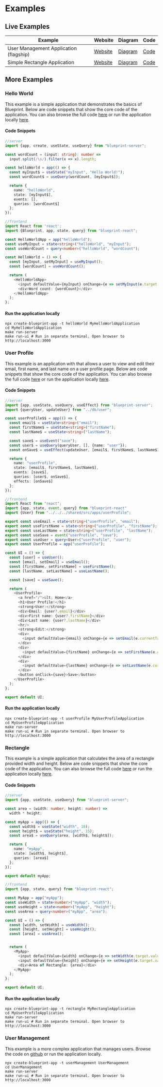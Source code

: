 # Examples 

## Live Examples

| Example                                | Website                                                       | Diagram                                                                    | Code                                                                          |
|----------------------------------------|---------------------------------------------------------------|----------------------------------------------------------------------------|-------------------------------------------------------------------------------|
| User Management Application (flagship) | [Website](https://usermanagement-ui-7y67ff2sba-uc.a.run.app)  | [Diagram](https://usermanagement-ui-7y67ff2sba-uc.a.run.app/__blueprint__) | [Code](https://github.com/steaks/blueprint/tree/main/examples/userManagement) |
| Simple Rectangle Application           | [Website](https://rectangle-ui-7y67ff2sba-uc.a.run.app/myApp) | [Diagram](https://rectangle-ui-7y67ff2sba-uc.a.run.app/__blueprint__)      | [Code](https://github.com/steaks/blueprint/tree/main/examples/rectangle)      |

## More Examples

### Hello World

This example is a simple application that demonstrates the basics of Blueprint. Below are code snippets that show the core code of the application. You can also browse the full code [here](https://github.com/steaks/blueprint/tree/main/templates/helloWorld) or run the application locally [here](#run-the-application-locally).

#### Code Snippets

```typescript
//server
import {app, create, useState, useQuery} from "blueprint-server";

const wordCount = (input: string): number =>
  input.split(/\s/).filter(x => x).length;

const helloWorld = app(() => {
  const myInput$ = useState("myInput", "Hello World!");
  const wordCount$ = useQuery(wordCount, [myInput$]);

  return {
    name: "helloWorld",
    state: [myInput$],
    events: [],
    queries: [wordCount$]
  };
});
```

```typescript
//frontend
import React from 'react';
import {Blueprint, app, state, query} from "blueprint-react";

const HelloWorldApp = app("helloWorld");
const useMyInput = state<string>("helloWorld", "myInput");
const useWordCount = query<number>("helloWorld", "wordCount");

const HelloWorld = () => {
  const [myInput, setMyInput] = useMyInput();
  const [wordCount] = useWordCount();

  return (
    <HelloWorldApp>
      <input defaultValue={myInput} onChange={e => setMyInput(e.target.value)}/>
      <div>Word count: {wordCount}</div>
    </HelloWorldApp>
  );
};
```

#### Run the application locally

```shell
npx create-blueprint-app -t helloWorld MyHelloWorldApplication
cd MyHelloWorldApplication
make run-server
make run-ui # Run in separate terminal. Open browser to http://localhost:3000
```

### User Profile

This example is an application with that allows a user to view and edit their email, first name, and last name on a user profile page. Below are code snippets that show the core code of the application. You can also browse the full code [here](https://github.com/steaks/blueprint/tree/main/templates/helloWorld) or run the application locally [here](#run-the-application-locally_1).

#### Code Snippets

```typescript
//server
import {app, useState, useQuery, useEffect} from "blueprint-server";
import {queryUser, updateUser} from "../db/user";

const userProfile$$ = app(() => {
  const email$ = useState<string>("email");
  const firstName$ = useState<string>("firstName");
  const lastName$ = useState<string>("lastName");

  const save$ = useEvent("save");
  const user$ = useQuery(queryUser, [], {name: "user"});
  const onSave$ = useEffect(updateUser, [email$, firstName$, lastName$], {name: "onSave", triggers: [save$], onSuccess: [user$]})

  return {
    name: "userProfile",
    state: [email$, firstName$, lastName$],
    events: [save$],
    queries: [user$, onSave$],
    effects: [onSave$]
  };
});
```

```typescript
//frontend
import React from "react";
import {app, state, event, query} from "blueprint-react"
import {User} from "../../../shared/src/apps/userProfile";

export const useEmail = state<string>("userProfile", "email");
export const useFirstName = state<string>("userProfile", "firstName");
export const useLastName = state<string>("userProfile", "lastName");
export const useSave = event("userProfile", "save");
export const useUser = query<User>("userProfile", "user");
export const UserProfile = app("userProfile");

const UI = () => {
  const [user] = useUser();
  const [email, setEmail] = useEmail();
  const [firstName, setFirstName] = useFirstName();
  const [lastName, setLastName] = useLastName();

  const [save] = useSave();

  return (
    <UserProfile>
      <a href="/">&lt; Home</a>
      <h1>User Profile!</h1>
      <strong>User:</strong>
      <div>Email: {user?.email}</div>
      <div>First name: {user?.firstName}</div>
      <div>Last name: {user?.lastName}</div>
      <hr/>
      <strong>Edit:</strong>
      <div>
        <input defaultValue={email} onChange={e => setEmail(e.currentTarget.value)} placeholder="Email"/>
      </div>
      <div>
        <input defaultValue={firstName} onChange={e => setFirstName(e.currentTarget.value)} placeholder="First Name"/>
      </div>
      <div>
        <input defaultValue={lastName} onChange={e => setLastName(e.currentTarget.value)} placeholder="Last Name"/>
      </div>
      <button onClick={save}>Save</button>
    </UserProfile>
  );
};

export default UI;
```

#### Run the application locally

```shell
npx create-blueprint-app -t userProfile MyUserProfileApplication
cd MyUserProfileApplication
make run-server
make run-ui # Run in separate terminal. Open browser to http://localhost:3000
```

### Rectangle

This example is a simple application that calculates the area of a rectangle provided width and height. Below are code snippets that show the core code of the application. You can also browse the full code [here](https://github.com/steaks/blueprint/tree/main/templates/rectangle) or run the application locally [here](#run-the-application-locally_2).

#### Code Snippets

```typescript
//server
import {app, useState, useQuery} from "blueprint-server";

const area = (width: number, height: number) =>
  width * height;

const myApp = app(() => {
  const width$ = useState("width", 10);
  const height$ = useState("height", 15);
  const area$ = useQuery(area, [width$, height$]);

  return {
    name: "myApp",
    state: [width$, height$],
    queries: [area$]
  };
});

export default myApp;
```

```typescript
//frontend
import {app, state, query} from "blueprint-react";

const MyApp = app("myApp");
const useWidth = state<number>("myApp", "width");
const useHeight = state<number>("myApp", "height");
const useArea = query<number>("myApp", "area");

const UI = () => {
  const [width, setWidth] = useWidth();
  const [height, setHeight] = useHeight();
  const [area] = useArea();


  return (
    <MyApp>
      <input defaultValue={width} onChange={e => setWidth(e.target.value)} />
      <input defaultValue={height} onChange={e => setHeight(e.target.value)} />
      <div>Area of Rectangle: {area}</div>
    </MyApp>
  );
};

export default UI;
```

#### Run the application locally

```shell
npx create-blueprint-app -t rectangle MyRectangleApplication
cd MyUserProfileApplication
make run-server
make run-ui # Run in separate terminal. Open browser to http://localhost:3000
```

### User Management

This example is a more complex application that manages users. Browse the code on [github](https://github.com/steaks/blueprint/tree/main/examples/userManagement) or run the application locally.

```shell
npx create-blueprint-app -t userManagement UserManagement
cd UserManagement 
make run-server
make run-ui # Run in separate terminal. Open browser to http://localhost:3000
```
